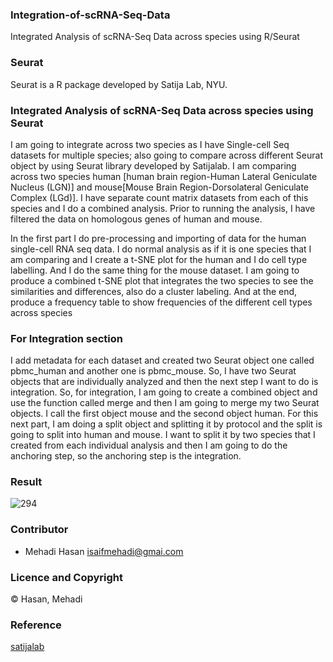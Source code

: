 ### Integration-of-scRNA-Seq-Data
Integrated Analysis of scRNA-Seq Data across species using R/Seurat

### Seurat 
Seurat is a R package developed by Satija Lab, NYU.

### Integrated Analysis of scRNA-Seq Data across species using Seurat

I am going to integrate across two species as I have Single-cell Seq datasets for multiple species; also going to compare across different Seurat object 
by using Seurat library developed by Satijalab. I am comparing across two species human [human brain region-Human Lateral Geniculate Nucleus (LGN)] 
and mouse[Mouse Brain Region-Dorsolateral Geniculate Complex (LGd)]. I have separate count matrix datasets from each of this species and I do a combined 
analysis. Prior to running the analysis, I have filtered the data on homologous genes of human and mouse.

In the first part I do pre-processing and importing of data for the human single-cell RNA seq data. I do normal analysis as if it is one species that I am 
comparing and I create a t-SNE plot for the human and I do cell type labelling. And I do the same thing for the mouse dataset. I am going to produce a combined
t-SNE plot that integrates the two species to see the similarities and differences, also do a cluster labeling. 
And at the end, produce a frequency table to show frequencies of the different cell types across species

### For Integration section

I add metadata for each dataset and created two Seurat object one called pbmc_human and another one is pbmc_mouse. 
So, I have two Seurat objects that are individually analyzed and then the next step I want to do is integration. So, for integration, 
I am going to create a combined object and use the function called merge and then I am going to merge my two Seurat objects. I call the first object mouse 
and the second object human. For this next part, I am doing a split object and splitting it by protocol and the split is going to split into human and mouse. 
I want to split it by two species that I created from each individual analysis and then I am going to do the anchoring step, so the anchoring step is the 
integration. 

### Result

![294](https://user-images.githubusercontent.com/65890522/123652351-82d3a080-d82c-11eb-90d5-b0cd6a1d261b.png)

### Contributor
- Mehadi Hasan <isaifmehadi@gmai.com>

### Licence and Copyright
© Hasan, Mehadi

### Reference
[satijalab](https://satijalab.org/seurat/)
